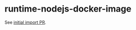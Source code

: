 runtime-nodejs-docker-image
===========================

See [initial import PR](https://github.com/GoogleCloudPlatform/runtime-nodejs-docker-image/pull/1).
